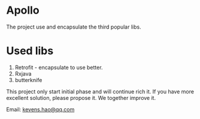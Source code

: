 # Apollo
The project use and encapsulate the third popular libs.

# Used libs
1. Retrofit - encapsulate to use better.
2. Rxjava
3. butterknife

This project only start initial phase and will continue rich it. 
If you have more excellent solution, please propose it. We together improve it.

Email: kevens.hao@qq.com
